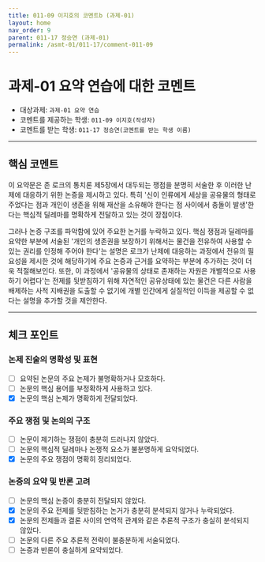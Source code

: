 ```yaml
---
title: 011-09 이지호의 코멘트b (과제-01) 
layout: home
nav_order: 9
parent: 011-17 정승연 (과제-01)
permalink: /asmt-01/011-17/comment-011-09
---
```


# 과제-01 요약 연습에 대한 코멘트

- 대상과제: `과제-01 요약 연습`
- 코멘트를 제공하는 학생: `011-09 이지호(작성자)` 
- 코멘트를 받는 학생: `011-17 정승연(코멘트를 받는 학생 이름)` 

---

## 핵심 코멘트

이 요약문은 존 로크의 통치론 제5장에서 대두되는 쟁점을 분명히 서술한 후 이러한 난제에 대응하기 위한 논증을 제시하고 있다. 특히 '신이 인류에게 세상을 공유물의 형태로 주었다는 점과 개인이 생존을 위해 재산을 소유해야 한다는 점 사이에서 충돌이 발생'한다는 핵심적 딜레마를 명확하게 전달하고 있는 것이 장점이다. 

그러나 논증 구조를 파악함에 있어 주요한 논거를 누락하고 있다. 핵심 쟁점과 딜레마를 요약한 부분에 서술된 '개인의 생존권을 보장하기 위해서는 물건을 전유하여 사용할 수 있는 권리를 인정해 주어야 한다'는 설명은 로크가 난제에 대응하는 과정에서 전유의 필요성을 제시한 것에 해당하기에 주요 논증과 근거를 요약하는 부분에 추가하는 것이 더욱 적절해보인다. 또한, 이 과정에서 '공유물의 상태로 존재하는 자원은 개별적으로 사용하기 어렵다'는 전제를 뒷받침하기 위해 자연적인 공유상태에 있는 물건은 다른 사람을 배제하는 사적 지배권을 도출할 수 없기에 개별 인간에게 실질적인 이득을 제공할 수 없다는 설명을 추가할 것을 제안한다. 

---

## 체크 포인트

### 논제 진술의 명확성 및 표현  
- [ ] 요약된 논문의 주요 논제가 불명확하거나 모호하다.  
- [ ] 논문의 핵심 용어를 부정확하게 사용하고 있다.  
- [x] 논문의 핵심 논제가 명확하게 전달되었다.  

### 주요 쟁점 및 논의의 구조  
- [ ] 논문이 제기하는 쟁점이 충분히 드러나지 않았다.  
- [ ] 논문의 핵심적 딜레마나 논쟁적 요소가 불분명하게 요약되었다.  
- [x] 논문의 주요 쟁점이 명확히 정리되었다.  

### 논증의 요약 및 반론 고려  
- [ ] 논문의 핵심 논증이 충분히 전달되지 않았다.  
- [x] 논문의 주요 전제를 뒷받침하는 논거가 충분히 분석되지 않거나 누락되었다.  
- [x] 논문의 전제들과 결론 사이의 연역적 관계와 같은 추론적 구조가 충실히 분석되지 않았다.  
- [ ] 논문의 다른 주요 추론적 전략이 불충분하게 서술되었다.
- [ ] 논증과 반론이 충실하게 요약되었다. 